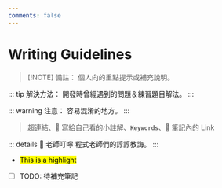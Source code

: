 ```yaml
---
comments: false
---
```


# Writing Guidelines

> [!NOTE] 備註：
> 個人向的重點提示或補充說明。

::: tip 解決方法：
開發時曾經遇到的問題＆練習題目解法。
:::

::: warning 注意：
容易混淆的地方。
:::

> 超連結、🌟 寫給自己看的小註解、**`Keywords`**、🔗 筆記內的 Link

::: details 🔑 老師叮嚀
程式老師們的諄諄教誨。
:::

- <mark>This is a highlight</mark>

- [ ] TODO: 待補充筆記

